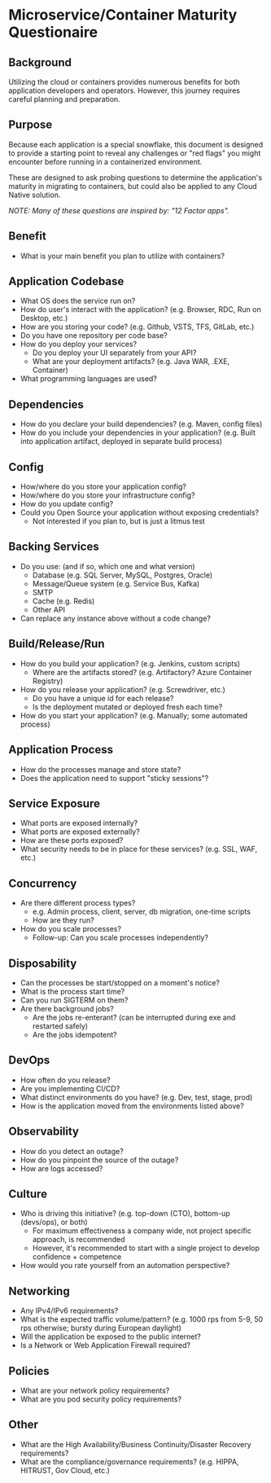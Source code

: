 # Microservice/Container Maturity Questionaire

## Background

Utilizing the cloud or containers provides numerous benefits for both application developers and operators.  However, this journey requires careful planning and preparation.

## Purpose

Because each application is a special snowflake, this document is designed to provide a starting point to reveal any challenges or "red flags" you might encounter before running in a containerized environment.

These are designed to ask probing questions to determine the application's maturity in migrating to containers, but could also be applied to any Cloud Native solution.

_NOTE: Many of these questions are inspired by: "12 Factor apps"._

## Benefit

* What is your main benefit you plan to utilize with containers?

## Application Codebase

* What OS does the service run on?
* How do user's interact with the application?  (e.g. Browser, RDC, Run on Desktop, etc.)
* How are you storing your code? (e.g. Github, VSTS, TFS, GitLab, etc.)
* Do you have one repository per code base?
* How do you deploy your services?
  * Do you deploy your UI separately from your API?
  * What are your deployment artifacts? (e.g. Java WAR, .EXE, Container)
* What programming languages are used?

## Dependencies

* How do you declare your build dependencies? (e.g. Maven, config files)
* How do you include your dependencies in your application? (e.g. Built into application artifact, deployed in separate build process)

## Config

* How/where do you store your application config?
* How/where do you store your infrastructure config?
* How do you update config?
* Could you Open Source your application without exposing credentials?
  * Not interested if you plan to, but is just a litmus test

## Backing Services

* Do you use: (and if so, which one and what version)
  * Database (e.g. SQL Server, MySQL, Postgres, Oracle)
  * Message/Queue system (e.g. Service Bus, Kafka)
  * SMTP
  * Cache (e.g. Redis)
  * Other API
* Can replace any instance above without a code change?

## Build/Release/Run

* How do you build your application? (e.g. Jenkins, custom scripts)
  * Where are the artifacts stored? (e.g. Artifactory?  Azure Container Registry)
* How do you release your application? (e.g. Screwdriver, etc.)
  * Do you have a unique id for each release?
  * Is the deployment mutated or deployed fresh each time?
* How do you start your application?  (e.g. Manually; some automated process)

## Application Process

* How do the processes manage and store state?
* Does the application need to support "sticky sessions"?

## Service Exposure

* What ports are exposed internally?
* What ports are exposed externally?  
* How are these ports exposed?
* What security needs to be in place for these services? (e.g. SSL, WAF, etc.)

## Concurrency

* Are there different process types?
  * e.g. Admin process, client, server, db migration, one-time scripts
  * How are they run?
* How do you scale processes?
  * Follow-up:  Can you scale processes independently?

## Disposability

* Can the processes be start/stopped on a moment's notice?
* What is the process start time?
* Can you run SIGTERM on them?
* Are there background jobs?
  * Are the jobs re-enterant? (can be interrupted during exe and restarted safely)
  * Are the jobs idempotent?

## DevOps

* How often do you release?
* Are you implementing CI/CD?
* What distinct environments do you have? (e.g. Dev, test, stage, prod)
* How is the application moved from the environments listed above?

## Observability

* How do you detect an outage?
* How do you pinpoint the source of the outage?
* How are logs accessed?

## Culture

* Who is driving this initiative? (e.g. top-down (CTO), bottom-up (devs/ops), or both)
  * For maximum effectiveness a company wide, not project specific approach, is recommended
  * However, it's recommended to start with a single project to develop confidence + competence
* How would you rate yourself from an automation perspective?

## Networking

* Any IPv4/IPv6 requirements?
* What is the expected traffic volume/pattern? (e.g. 1000 rps from 5-9, 50 rps otherwise; bursty during European daylight)
* Will the application be exposed to the public internet?
* Is a Network or Web Application Firewall required?

## Policies

* What are your network policy requirements?
* What are you pod security policy requirements?

## Other

* What are the High Availability/Business Continuity/Disaster Recovery requirements?
* What are the compliance/governance requirements? (e.g. HIPPA, HITRUST, Gov Cloud, etc.)
